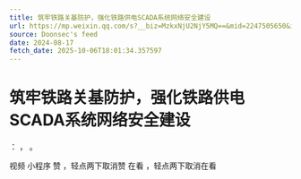 ```yaml
---
title: 筑牢铁路关基防护，强化铁路供电SCADA系统网络安全建设
url: https://mp.weixin.qq.com/s?__biz=MzkxNjU2NjY5MQ==&mid=2247505650&idx=3&sn=93e9d342507f865d16e9611c2cbd23fb
source: Doonsec's feed
date: 2024-08-17
fetch_date: 2025-10-06T18:01:34.357597
---
```


# 筑牢铁路关基防护，强化铁路供电SCADA系统网络安全建设

：
，
。

视频
小程序
赞
，轻点两下取消赞
在看
，轻点两下取消在看